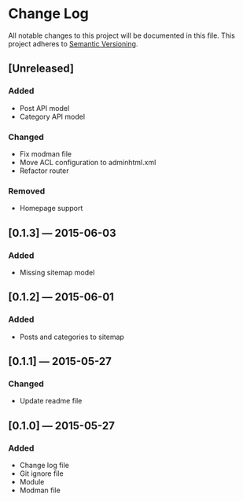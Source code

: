 # Change Log
All notable changes to this project will be documented in this file. 
This project adheres to [Semantic Versioning](http://semver.org/).

## [Unreleased]
### Added
- Post API model
- Category API model

### Changed
- Fix modman file
- Move ACL configuration to adminhtml.xml
- Refactor router

### Removed
- Homepage support

## [0.1.3] — 2015-06-03
### Added
- Missing sitemap model

## [0.1.2] — 2015-06-01
### Added
- Posts and categories to sitemap

## [0.1.1] — 2015-05-27
### Changed
- Update readme file

## [0.1.0] — 2015-05-27
### Added
- Change log file
- Git ignore file
- Module
- Modman file
